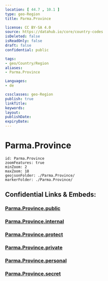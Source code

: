 ```yaml
---
location: [ 44.7 , 10.1 ] 
type: geo-Region
title: Parma.Province

license: CC BY-SA 4.0
source: https://datahub.io/core/country-codes
isDeleted: false
isReadOnly: false
draft: false
confidential: public

tags:
- geo/Country/Region
aliases:
- Parma.Province

Languages:
- de

cssclasses: geo-Region
publish: true
linkTitle: 
keywords: 
layout: 
publishDate: 
expiryDate: 
---
```


# Parma.Province

```leaflet
id: Parma.Province
zoomFeatures: true 
minZoom: 2 
maxZoom: 18
geojsonFolder: ./Parma.Province/
markerFolder: ./Parma.Province/
```


## Confidential Links & Embeds: 

### [Parma.Province.public](/_public/\Earth\Continent\Europe\Europe~South\Italy\regions~Italy\Emilia-RomagnaParma.Province.public.md) 

### [Parma.Province.internal](/_internal/\Earth\Continent\Europe\Europe~South\Italy\regions~Italy\Emilia-RomagnaParma.Province.internal.md) 

### [Parma.Province.protect](/_protect/\Earth\Continent\Europe\Europe~South\Italy\regions~Italy\Emilia-RomagnaParma.Province.protect.md) 

### [Parma.Province.private](/_private/\Earth\Continent\Europe\Europe~South\Italy\regions~Italy\Emilia-RomagnaParma.Province.private.md) 

### [Parma.Province.personal](/_personal/\Earth\Continent\Europe\Europe~South\Italy\regions~Italy\Emilia-RomagnaParma.Province.personal.md) 

### [Parma.Province.secret](/_secret/\Earth\Continent\Europe\Europe~South\Italy\regions~Italy\Emilia-RomagnaParma.Province.secret.md)

